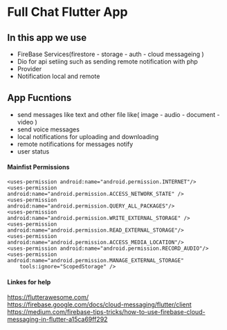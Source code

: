 # Full Chat Flutter App

## In this app we use

 - FireBase Services(firestore - storage - auth - cloud messageing )
 - Dio for api setiing such as sending remote notification with php
 - Provider
 - Notification local and remote
 
 ## App Fucntions

- send messages like text and other file like( image - audio - document - video )
- send voice messages
- local notifications for uploading and downloading
- remote notifications for messages notify
- user status



 
 #### Mainfist Permissions
 
    <uses-permission android:name="android.permission.INTERNET"/>
    <uses-permission android:name="android.permission.ACCESS_NETWORK_STATE" />
    <uses-permission android:name="android.permission.QUERY_ALL_PACKAGES"/>
    <uses-permission android:name="android.permission.WRITE_EXTERNAL_STORAGE" />
    <uses-permission android:name="android.permission.READ_EXTERNAL_STORAGE"/>
    <uses-permission android:name="android.permission.ACCESS_MEDIA_LOCATION"/>
    <uses-permission android:name="android.permission.RECORD_AUDIO"/>
    <uses-permission android:name="android.permission.MANAGE_EXTERNAL_STORAGE"
        tools:ignore="ScopedStorage" />

 #### Linkes for help


https://flutterawesome.com/</br>
https://firebase.google.com/docs/cloud-messaging/flutter/client</br>
https://medium.com/firebase-tips-tricks/how-to-use-firebase-cloud-messaging-in-flutter-a15ca69ff292
